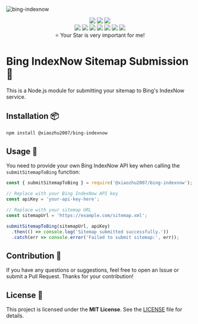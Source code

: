 ![bing-indexnow](https://socialify.git.ci/xiaozhu2007/bing-indexnow/image?description=1&descriptionEditable=A%20Node.js%20module%20for%20submitting%20your%20sitemap%20to%20Bing%27s%20IndexNow%20service.&font=Jost&language=1&name=1&owner=1&pattern=Circuit%20Board&theme=Auto)

<p align="center">
  <img
    src="https://img.shields.io/github/last-commit/xiaozhu2007/bing-indexnow.svg?style=for-the-badge"
  />
  <img
    src="https://img.shields.io/github/issues-pr-closed/xiaozhu2007/bing-indexnow.svg?style=for-the-badge"
  />
  <img
    src="https://img.shields.io/github/commit-activity/w/xiaozhu2007/bing-indexnow?style=for-the-badge"
  />
  <br />
  <img
    src="https://img.shields.io/github/languages/code-size/xiaozhu2007/bing-indexnow.svg?style=for-the-badge"
  />
  <img
    src="https://img.shields.io/github/repo-size/xiaozhu2007/bing-indexnow?style=for-the-badge"
  />
  <img
    src="https://img.shields.io/github/languages/count/xiaozhu2007/bing-indexnow?style=for-the-badge"
  />
  <img
    src="https://img.shields.io/github/languages/top/xiaozhu2007/bing-indexnow?style=for-the-badge"
  />
  <img
    src="https://img.shields.io/github/issues/xiaozhu2007/bing-indexnow?style=for-the-badge"
  />
  <img
    src="https://img.shields.io/github/issues-closed-raw/xiaozhu2007/bing-indexnow?style=for-the-badge"
  />
  <img
    src="https://img.shields.io/npm/v/%40xiaozhu2007%2Fbing-indexnow?style=for-the-badge"
  />
  <br />
  ⭐️ Your Star is very important for me!
</p>

# Bing IndexNow Sitemap Submission 🌟

This is a Node.js module for submitting your sitemap to Bing's IndexNow service.

## Installation 📦

```bash
npm install @xiaozhu2007/bing-indexnow
```
## Usage 🚀

You need to provide your own Bing IndexNow API key when calling the `submitSitemapToBing` function:

```js
const { submitSitemapToBing } = require('@xiaozhu2007/bing-indexnow');

// Replace with your Bing IndexNow API key
const apiKey = 'your-api-key-here';

// Replace with your sitemap URL
const sitemapUrl = 'https://example.com/sitemap.xml';

submitSitemapToBing(sitemapUrl, apiKey)
  .then(() => console.log('Sitemap submitted successfully.'))
  .catch(err => console.error('Failed to submit sitemap:', err));
```
## Contribution 🤝

If you have any questions or suggestions, feel free to open an Issue or submit a Pull Request. Thanks for your contribution!

## License 📄

This project is licensed under the **MIT License**. See the [LICENSE](LICENSE) file for details.
